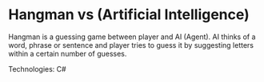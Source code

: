 # Hangman vs (Artificial Intelligence)

Hangman is a guessing game between player and AI (Agent). AI thinks of a word, phrase or sentence and player tries to guess it by suggesting letters within a certain number of guesses.

Technologies: C#
